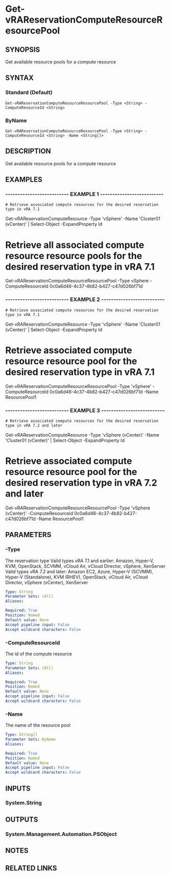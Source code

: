 # Get-vRAReservationComputeResourceResourcePool

## SYNOPSIS
Get available resource pools for a compute resource

## SYNTAX

### Standard (Default)
```
Get-vRAReservationComputeResourceResourcePool -Type <String> -ComputeResourceId <String>
```

### ByName
```
Get-vRAReservationComputeResourceResourcePool -Type <String> -ComputeResourceId <String> -Name <String[]>
```

## DESCRIPTION
Get available resource pools for a compute resource

## EXAMPLES

### -------------------------- EXAMPLE 1 --------------------------
```
# Retrieve associated compute resources for the desired reservation type in vRA 7.1
```

Get-vRAReservationComputeResource -Type 'vSphere' -Name 'Cluster01 (vCenter)' | Select-Object -ExpandProperty Id

# Retrieve all associated compute resource resource pools for the desired reservation type in vRA 7.1
Get-vRAReservationComputeResourceResourcePool -Type vSphere -ComputeResourceId 0c0a6d46-4c37-4b82-b427-c47d026bf71d

### -------------------------- EXAMPLE 2 --------------------------
```
# Retrieve associated compute resources for the desired reservation type in vRA 7.1
```

Get-vRAReservationComputeResource -Type 'vSphere' -Name 'Cluster01 (vCenter)' | Select-Object -ExpandProperty Id

# Retrieve associated compute resource resource pool for the desired reservation type in vRA 7.1
Get-vRAReservationComputeResourceResourcePool -Type 'vSphere' -ComputeResourceId 0c0a6d46-4c37-4b82-b427-c47d026bf71d -Name ResourcePool1

### -------------------------- EXAMPLE 3 --------------------------
```
# Retrieve associated compute resources for the desired reservation type in vRA 7.2 and later
```

Get-vRAReservationComputeResource -Type 'vSphere (vCenter)' -Name 'Cluster01 (vCenter)' | Select-Object -ExpandProperty Id

# Retrieve associated compute resource resource pool for the desired reservation type in vRA 7.2 and later
Get-vRAReservationComputeResourceResourcePool -Type 'vSphere (vCenter)' -ComputeResourceId 0c0a6d46-4c37-4b82-b427-c47d026bf71d -Name ResourcePool1

## PARAMETERS

### -Type
The reservation type
Valid types vRA 7.1 and earlier: Amazon, Hyper-V, KVM, OpenStack, SCVMM, vCloud Air, vCloud Director, vSphere, XenServer
Valid types vRA 7.2 and later: Amazon EC2, Azure, Hyper-V (SCVMM), Hyper-V (Standalone), KVM (RHEV), OpenStack, vCloud Air, vCloud Director, vSphere (vCenter), XenServer

```yaml
Type: String
Parameter Sets: (All)
Aliases: 

Required: True
Position: Named
Default value: None
Accept pipeline input: False
Accept wildcard characters: False
```

### -ComputeResourceId
The id of the compute resource

```yaml
Type: String
Parameter Sets: (All)
Aliases: 

Required: True
Position: Named
Default value: None
Accept pipeline input: False
Accept wildcard characters: False
```

### -Name
The name of the resource pool

```yaml
Type: String[]
Parameter Sets: ByName
Aliases: 

Required: True
Position: Named
Default value: None
Accept pipeline input: False
Accept wildcard characters: False
```

## INPUTS

### System.String

## OUTPUTS

### System.Management.Automation.PSObject

## NOTES

## RELATED LINKS

